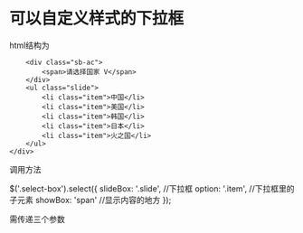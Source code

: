# 可以自定义样式的下拉框 <br>
html结构为
> <div class="select-box">
        <div class="sb-ac">
            <span>请选择国家 V</span>
        </div>
        <ul class="slide">
            <li class="item">中国</li>
            <li class="item">美国</li>
            <li class="item">韩国</li>
            <li class="item">日本</li>
            <li class="item">火之国</li>
        </ul>
    </div>
>
调用方法
>
$('.select-box').select({
            slideBox: '.slide', //下拉框
            option: '.item',  //下拉框里的子元素
            showBox: 'span' //显示内容的地方
        });
>
需传递三个参数
